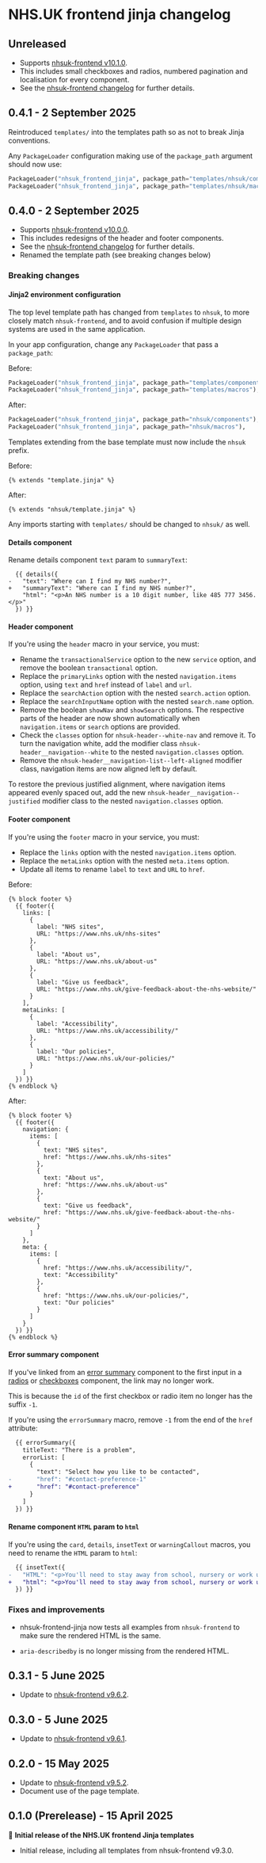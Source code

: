 # NHS.UK frontend jinja changelog

## Unreleased

- Supports [nhsuk-frontend v10.1.0](https://github.com/nhsuk/nhsuk-frontend/compare/v10.0.0...v10.1.0).
- This includes small checkboxes and radios, numbered pagination and localisation for every component.
- See the [nhsuk-frontend changelog](https://github.com/nhsuk/nhsuk-frontend/blob/main/CHANGELOG.md) for further details.

## 0.4.1 - 2 September 2025

Reintroduced `templates/` into the templates path so as not to break Jinja conventions.

Any `PackageLoader` configuration making use of the `package_path` argument should now use:

```python
PackageLoader("nhsuk_frontend_jinja", package_path="templates/nhsuk/components"),
PackageLoader("nhsuk_frontend_jinja", package_path="templates/nhsuk/macros"),
```

## 0.4.0 - 2 September 2025

- Supports [nhsuk-frontend v10.0.0](https://github.com/nhsuk/nhsuk-frontend/compare/v9.6.4...v10.0.0).
- This includes redesigns of the header and footer components.
- See the [nhsuk-frontend changelog](https://github.com/nhsuk/nhsuk-frontend/blob/main/CHANGELOG.md) for further details.
- Renamed the template path (see breaking changes below)

### Breaking changes

#### Jinja2 environment configuration

The top level template path has changed from `templates` to `nhsuk`, to more closely match `nhsuk-frontend`, and to avoid confusion
if multiple design systems are used in the same application.

In your app configuration, change any `PackageLoader` that pass a `package_path`:

Before:

```python
PackageLoader("nhsuk_frontend_jinja", package_path="templates/components"),
PackageLoader("nhsuk_frontend_jinja", package_path="templates/macros"),
```

After:

```python
PackageLoader("nhsuk_frontend_jinja", package_path="nhsuk/components"),
PackageLoader("nhsuk_frontend_jinja", package_path="nhsuk/macros"),
```

Templates extending from the base template must now include the `nhsuk` prefix.

Before:

```jinja
{% extends "template.jinja" %}
```

After:

```jinja
{% extends "nhsuk/template.jinja" %}
```

Any imports starting with `templates/` should be changed to `nhsuk/` as well.

#### Details component

Rename details component `text` param to `summaryText`:

```
  {{ details({
-   "text": "Where can I find my NHS number?",
+   "summaryText": "Where can I find my NHS number?",
    "html": "<p>An NHS number is a 10 digit number, like 485 777 3456.</p>"
  }) }}
```

#### Header component

If you're using the `header` macro in your service, you must:

- Rename the `transactionalService` option to the new `service` option, and remove the boolean `transactional` option.
- Replace the `primaryLinks` option with the nested `navigation.items` option, using `text` and `href` instead of `label` and `url`.
- Replace the `searchAction` option with the nested `search.action` option.
- Replace the `searchInputName` option with the nested `search.name` option.
- Remove the boolean `showNav` and `showSearch` options. The respective parts of the header are now shown automatically when `navigation.items` or `search` options are provided.
- Check the `classes` option for `nhsuk-header--white-nav` and remove it. To turn the navigation white, add the modifier class `nhsuk-header__navigation--white` to the nested `navigation.classes` option.
- Remove the `nhsuk-header__navigation-list--left-aligned` modifier class, navigation items are now aligned left by default.

To restore the previous justified alignment, where navigation items appeared evenly spaced out, add the new `nhsuk-header__navigation--justified` modifier class to the nested `navigation.classes` option.

#### Footer component

If you're using the `footer` macro in your service, you must:

- Replace the `links` option with the nested `navigation.items` option.
- Replace the `metaLinks` option with the nested `meta.items` option.
- Update all items to rename `label` to `text` and `URL` to `href`.

Before:

```jinja
{% block footer %}
  {{ footer({
    links: [
      {
        label: "NHS sites",
        URL: "https://www.nhs.uk/nhs-sites"
      },
      {
        label: "About us",
        URL: "https://www.nhs.uk/about-us"
      },
      {
        label: "Give us feedback",
        URL: "https://www.nhs.uk/give-feedback-about-the-nhs-website/"
      }
    ],
    metaLinks: [
      {
        label: "Accessibility",
        URL: "https://www.nhs.uk/accessibility/"
      },
      {
        label: "Our policies",
        URL: "https://www.nhs.uk/our-policies/"
      }
    ]
  }) }}
{% endblock %}
```

After:

```jinja
{% block footer %}
  {{ footer({
    navigation: {
      items: [
        {
          text: "NHS sites",
          href: "https://www.nhs.uk/nhs-sites"
        },
        {
          text: "About us",
          href: "https://www.nhs.uk/about-us"
        },
        {
          text: "Give us feedback",
          href: "https://www.nhs.uk/give-feedback-about-the-nhs-website/"
        }
      ]
    },
    meta: {
      items: [
        {
          href: "https://www.nhs.uk/accessibility/",
          text: "Accessibility"
        },
        {
          href: "https://www.nhs.uk/our-policies/",
          text: "Our policies"
        }
      ]
    }
  }) }}
{% endblock %}
```

#### Error summary component

If you've linked from an [error summary](https://design-system.service.gov.uk/components/error-summary/) component to the first input in a [radios](https://design-system.service.gov.uk/components/radios/) or [checkboxes](https://design-system.service.gov.uk/components/checkboxes/) component, the link may no longer work.

This is because the `id` of the first checkbox or radio item no longer has the suffix `-1`.

If you're using the `errorSummary` macro, remove `-1` from the end of the `href` attribute:

```patch
  {{ errorSummary({
    titleText: "There is a problem",
    errorList: [
      {
        "text": "Select how you like to be contacted",
-       "href": "#contact-preference-1"
+       "href": "#contact-preference"
      }
    ]
  }) }}
```

#### Rename component `HTML` param to `html`

If you're using the `card`, `details`, `insetText` or `warningCallout` macros, you need to rename the `HTML` param to `html`:

```patch
  {{ insetText({
-   "HTML": "<p>You'll need to stay away from school, nursery or work until all the spots have crusted over. This is usually 5 days after the spots first appeared.</p>"
+   "html": "<p>You'll need to stay away from school, nursery or work until all the spots have crusted over. This is usually 5 days after the spots first appeared.</p>"
  }) }}
```

### Fixes and improvements

- nhsuk-frontend-jinja now tests all examples from `nhsuk-frontend` to make sure the rendered HTML is the same.

- `aria-describedby` is no longer missing from the rendered HTML.

## 0.3.1 - 5 June 2025

- Update to [nhsuk-frontend v9.6.2](https://github.com/nhsuk/nhsuk-frontend/blob/main/CHANGELOG.md#962---9-june-2025).

## 0.3.0 - 5 June 2025

- Update to [nhsuk-frontend v9.6.1](https://github.com/nhsuk/nhsuk-frontend/blob/main/CHANGELOG.md#961---22-may-2025).

## 0.2.0 - 15 May 2025

- Update to [nhsuk-frontend v9.5.2](https://github.com/nhsuk/nhsuk-frontend/blob/main/CHANGELOG.md#952---14-may-2025).
- Document use of the page template.

## 0.1.0 (Prerelease) - 15 April 2025

:tada: **Initial release of the NHS.UK frontend Jinja templates**

- Initial release, including all templates from nhsuk-frontend v9.3.0.
